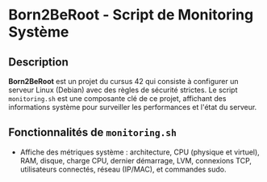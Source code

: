 # Born2BeRoot - Script de Monitoring Système

## Description
**Born2BeRoot** est un projet du cursus 42 qui consiste à configurer un serveur Linux (Debian) avec des règles de sécurité strictes. Le script `monitoring.sh` est une composante clé de ce projet, affichant des informations système pour surveiller les performances et l'état du serveur.

## Fonctionnalités de `monitoring.sh`
- Affiche des métriques système : architecture, CPU (physique et virtuel), RAM, disque, charge CPU, dernier démarrage, LVM, connexions TCP, utilisateurs connectés, réseau (IP/MAC), et commandes sudo.



